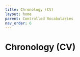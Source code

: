 ```yaml
---
title: Chronology (CV)
layout: home
parent: Controlled Vocabularies
nav_order: 6
---
```


# Chronology (CV)